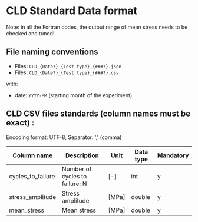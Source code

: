 # CLD Standard Data format

Note: in all the Fortran codes, the output range of mean stress needs to be checked and tuned!

## File naming conventions

- Files: `CLD_{Date?}_{Test type}_{###?}.json`
- Files: `CLD_{Date?}_{Test type}_{###?}.csv`

with:

- date: `YYYY-MM` (starting month of the experiment)

## CLD CSV files standards (column names must be exact) :

Encoding format: UTF-8, Separator: ',' (comma)

| Column name       | Description                    | Unit  | Data type | Mandatory |
| ----------------- | ------------------------------ | ----- | --------- | --------- |
| cycles_to_failure | Number of cycles to failure: N | [-]   | int       | y         |
| stress_amplitude  | Stress amplitude               | [MPa] | double    | y         |
| mean_stress       | Mean stress                    | [MPa] | double    | y         |
